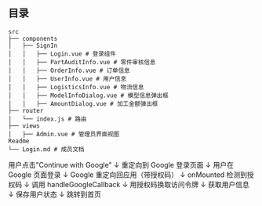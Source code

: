## 目录
```
src
├── components
│   ├── SignIn
│   │   ├── Login.vue # 登录组件
│   │   ├── PartAuditInfo.vue # 零件审核信息
│   │   ├── OrderInfo.vue # 订单信息
│   │   ├── UserInfo.vue # 用户信息
│   │   ├── LogisticsInfo.vue # 物流信息
│   │   ├── ModelInfoDialog.vue # 模型信息弹出框
│   │   ├── AmountDialog.vue # 加工金额弹出框
├── router
│   └── index.js # 路由
├── views
│   ├── Admin.vue # 管理员界面视图
Readme
└── Login.md # 成员文档
```
用户点击"Continue with Google"
          ↓
重定向到 Google 登录页面
          ↓
用户在 Google 页面登录
          ↓
Google 重定向回应用（带授权码）
          ↓
onMounted 检测到授权码
          ↓
调用 handleGoogleCallback
          ↓
用授权码换取访问令牌
          ↓
获取用户信息
          ↓
保存用户状态
          ↓
跳转到首页